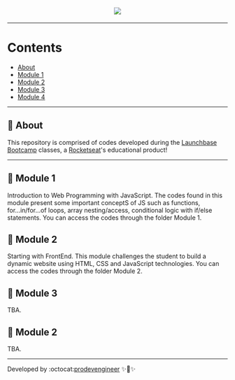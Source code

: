 <h1 align="center">
    <img src="https://ik.imagekit.io/nsa4tdplyg/c6393600-201d-11ea-9fb5-f3f7c763bd2f_JI6TcURN6B.png">
</h1>

  

---
# Contents
- [About](#-about)
- [Module 1](#-module-1)
- [Module 2](#-module-2)
- [Module 3](#-module-3)
- [Module 4](#-module-4)

---
## 💌 About
This repository is comprised of codes developed during the [Launchbase Bootcamp](https://rocketseat.com.br/launchbase) classes, a [Rocketseat](https://rocketseat.com.br/)'s educational product!

---
## 📂 Module 1 
Introduction to Web Programming with JavaScript.
The codes found in this module present some important conceptS of JS such as functions, for...in/for...of loops, array nesting/access, conditional logic with if/else statements.
You can access the codes through the folder Module 1.


## 📂 Module 2
Starting with FrontEnd.
This module challenges the student to build a dynamic website using HTML, CSS and JavaScript technologies.
You can access the codes through the folder Module 2.

## 🚧 Module 3
TBA.

## 🚧 Module 2
TBA.




---
Developed by :octocat:[prodevengineer](https://github.com/prodevengineer) ✨🚀✨


